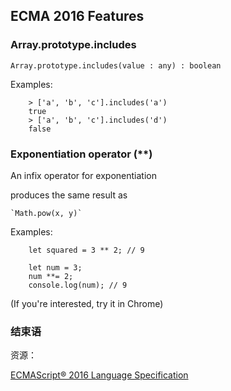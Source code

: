 ## ECMA 2016 Features

###    Array.prototype.includes

`Array.prototype.includes(value : any) : boolean`

Examples:

```
    > ['a', 'b', 'c'].includes('a')
    true
    > ['a', 'b', 'c'].includes('d')
    false
```

###    Exponentiation operator (**)

An infix operator for exponentiation

produces the same result as

    `Math.pow(x, y)`

Examples:
```
    let squared = 3 ** 2; // 9

    let num = 3;
    num **= 2;
    console.log(num); // 9

```

(If you're interested, try it in Chrome)


### 结束语

资源：

[ECMAScript® 2016 Language Specification](http://www.ecma-international.org/ecma-262/7.0/)

